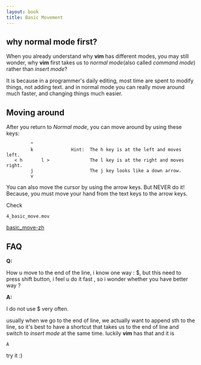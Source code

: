 ```yaml
---
layout: book
title: Basic Movement
---
```


## why normal mode first?

When you already understand why __vim__ has different modes, you may still wonder,
why __vim__ first takes us to _normal mode_(also called _command mode_) rather
than _insert mode_?

It is because in a programmer's daily editing, most time are spent to modify
things, not adding text. and in normal mode you can really move around much
faster, and changing things much easier.

## Moving around 

After you return to _Normal mode_, you can move around by using these keys:

             ^
             k              Hint:  The h key is at the left and moves left.
       < h       l >               The l key is at the right and moves right.
             j                     The j key looks like a down arrow.
             v


You can also move the cursor by using the arrow keys. But NEVER do it! 
Because, you must move your hand from the text keys to the arrow keys.


Check

    4_basic_move.mov

[basic_move-zh](http://v.youku.com/v_show/id_XMjQ5NzMxMzYw.html) 


## FAQ

__Q:__ 

How u move to the end of the line, i know one way : $, but this need to
press shift button, i feel u do it fast , so i wonder whether you have better
way ?

__A:__

I do not use $ very often.

usually when we go to the end of line, we actually want to append sth to the
line, so it's best to have a shortcut that takes us to the end of line
and switch to _insert mode_ at the same time. luckily __vim__ has that and it is

    A

try it :)


